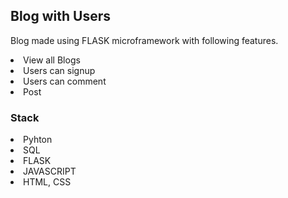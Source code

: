 ## Blog with Users

Blog made using FLASK microframework with following features.
<li>View all Blogs</li>
<li>Users can signup</li>
<li>Users can comment</li>
<li>Post</li>

### Stack

<li>Pyhton</li>
<li>SQL</li>
<li>FLASK</li>
<li>JAVASCRIPT</li>
<li>HTML, CSS</li>
